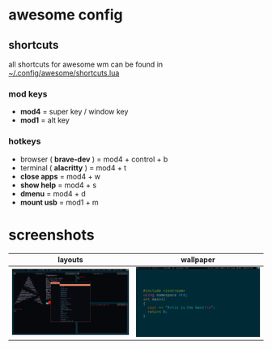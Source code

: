 # awesome config

## shortcuts

all shortcuts for awesome wm can be found in [~/.config/awesome/shortcuts.lua](.config/awesome/shortcuts.lua)

### mod keys

- **mod4** = super key / window key
- **mod1** = alt key

### hotkeys

- browser ( **brave-dev** ) = mod4 + control + b
- terminal ( **alacritty** ) = mod4 + t
- **close apps** = mod4 + w
- **show help** = mod4 + s
- **dmenu** = mod4 + d
- **mount usb** = mod1 + m

# screenshots

|                       layouts                       |                        wallpaper                        |
| :-------------------------------------------------: | :-----------------------------------------------------: |
| ![screenshots/layouts.png](screenshots/layouts.png) | ![screenshots/wallpaper.png](screenshots/wallpaper.png) |
